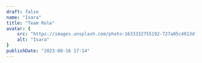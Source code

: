 ```yaml
---
draft: false
name: "Isara"
title: "Team Role"
avatar: {
    src: "https://images.unsplash.com/photo-1633332755192-727a05c4013d?&fit=crop&w=280",
    alt: "Isara"
}
publishDate: "2023-08-16 17:14"
---
```

